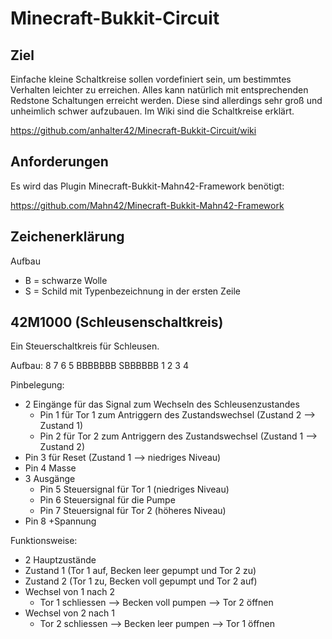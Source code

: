 Minecraft-Bukkit-Circuit
========================

Ziel
----

Einfache kleine Schaltkreise sollen vordefiniert sein, um bestimmtes Verhalten leichter zu erreichen.
Alles kann natürlich mit entsprechenden Redstone Schaltungen erreicht werden. Diese sind allerdings sehr
groß und unheimlich schwer aufzubauen.
Im Wiki sind die Schaltkreise erklärt.

https://github.com/anhalter42/Minecraft-Bukkit-Circuit/wiki

Anforderungen
-------------

Es wird das Plugin Minecraft-Bukkit-Mahn42-Framework benötigt:

https://github.com/Mahn42/Minecraft-Bukkit-Mahn42-Framework

Zeichenerklärung
----------------

Aufbau
  - B = schwarze Wolle
  - S = Schild mit Typenbezeichnung in der ersten Zeile

42M1000 (Schleusenschaltkreis)
------

Ein Steuerschaltkreis für Schleusen.

Aufbau:
  8 7 6 5
  BBBBBBB
  SBBBBBB
  1 2 3 4

Pinbelegung:
- 2 Eingänge für das Signal zum Wechseln des Schleusenzustandes
  - Pin 1 für Tor 1 zum Antriggern des Zustandswechsel (Zustand 2 --> Zustand 1)
  - Pin 2 für Tor 2 zum Antriggern des Zustandswechsel (Zustand 1 --> Zustand 2)
- Pin 3 für Reset (Zustand 1 --> niedriges Niveau)
- Pin 4 Masse
- 3 Ausgänge 
  - Pin 5 Steuersignal für Tor 1 (niedriges Niveau)
  - Pin 6 Steuersignal für die Pumpe 
  - Pin 7 Steuersignal für Tor 2 (höheres Niveau)
- Pin 8 +Spannung

Funktionsweise:
- 2 Hauptzustände 
- Zustand 1 (Tor 1 auf, Becken leer gepumpt und Tor 2 zu)
- Zustand 2 (Tor 1 zu, Becken voll gepumpt und Tor 2 auf)
- Wechsel von 1 nach 2
  - Tor 1 schliessen --> Becken voll pumpen --> Tor 2 öffnen
- Wechsel von 2 nach 1
  - Tor 2 schliessen --> Becken leer pumpen --> Tor 1 öffnen
